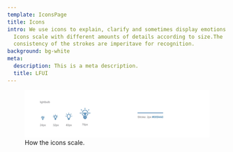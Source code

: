 ```yaml
---
template: IconsPage
title: Icons
intro: We use icons to explain, clarify and sometimes display emotions ;). Our
  Icons scale with different amounts of details according to size.The
  consistency of the strokes are imperitave for recognition.
background: bg-white
meta:
  description: This is a meta description.
  title: LFUI
---
```

<figure class="Image Image__border"><img src="/img/icons.jpg" srcset="undefined 2x" alt="icons size"><figcaption><div class="Image__caption">How the icons scale.</div></figcaption></figure>